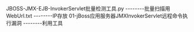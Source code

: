 ﻿JBOSS-JMX-EJB-InvokerServlet批量检测工具.py          --------批量扫描用
WebUrl.txt                                           --------IP存放
01-jBoss应用服务器JMXInvokerServlet远程命令执行漏洞   --------利用工具